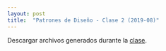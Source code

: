 ```yaml
---
layout: post
title:  "Patrones de Diseño - Clase 2 (2019-08)"
---
```


Descargar archivos generados durante la [clase].

[clase]: /assets/201908PdD-c2.zip
